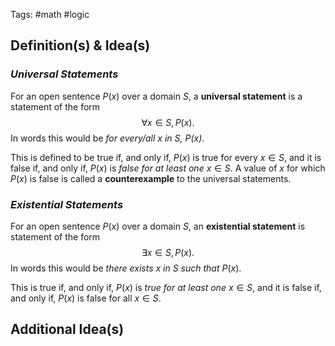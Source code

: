 Tags: #math #logic
## Definition(s) & Idea(s)
### *Universal Statements*
For an open sentence $P(x)$ over a domain $S$, a **universal statement** is a statement of the form$$\forall x\in S,P(x).$$
In words this would be *for every/all $x$ in $S$, $P(x)$*.

This is defined to be true if, and only if, $P(x)$ is true for every  $x\in S$, and it is false if, and only if, $P(x)$ is *false for at least one*  $x\in S$. A value of $x$ for which $P(x)$ is false is called a **counterexample** to the universal statements.
### *Existential Statements*
For an open sentence $P(x)$ over a domain $S$, an **existential statement** is statement of the form$$\exists x\in S, P(x).$$
In words this would be *there exists $x$ in $S$ such that* $P(x)$.

This is true if, and only if, $P(x)$ is *true for at least one* $x\in S$, and it is false if, and only if, $P(x)$ is false for all $x\in S$.
## Additional Idea(s)




